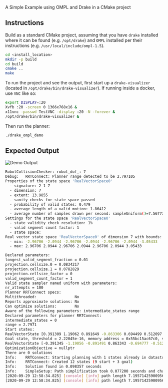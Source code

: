 A Simple Example using OMPL and Drake in a CMake project
## Instructions
Build as a standard CMake project, assuming that you have `drake` installed where it can be found (e.g. `/opt/drake`) and `OMPL` installed per their instructions (e.g. `/usr/local/include/ompl-1.5`). 
```bash
cd <install_location>
mkdir -p build
cd build
cmake ..
make
```
To run the project and see the output, first start up a `drake-visualizer` (located in `/opt/drake/bin/drake-visualizer`). If running inside a docker, use `VNC` like so:
```bash
export DISPLAY=:20
Xvfb :20 -screen 0 1366x768x16 &
x11vnc -passwd TestVNC -display :20 -N -forever &
/opt/drake/bin/drake-visualizer &
```
Then run the planner:
```bash
./drake_ompl_demo
```

## Expected Output
![Demo Output](simple_ompl_demo.gif)

```bash
RobotCollisionChecker: robot_dof_: 7
Debug:   RRTConnect: Planner range detected to be 2.797105
Properties of the state space 'RealVectorSpace0'
  - signature: 2 1 7
  - dimension: 7
  - extent: 13.9855
  - sanity checks for state space passed
  - probability of valid states: 0.479
  - average length of a valid motion: 1.86412
  - average number of samples drawn per second: sampleUniform()=7.56773e+06 sampleUniformNear()=8.3185e+06 sampleGaussian()=2.47829e+06
Settings for the state space 'RealVectorSpace0'
  - state validity check resolution: 1%
  - valid segment count factor: 1
  - state space:
Real vector state space 'RealVectorSpace0' of dimension 7 with bounds:
  - min: -2.96706 -2.0944 -2.96706 -2.0944 -2.96706 -2.0944 -3.05433
  - max: 2.96706 2.0944 2.96706 2.0944 2.96706 2.0944 3.05433

Declared parameters:
longest_valid_segment_fraction = 0.01
projection.cellsize.0 = 0.0834217
projection.cellsize.1 = 0.0782829
projection.cellsize_factor = 0
valid_segment_count_factor = 1
Valid state sampler named uniform with parameters:
nr_attempts = 100
Planner RRTConnect specs:
Multithreaded:                 No
Reports approximate solutions: No
Can optimize solutions:        No
Aware of the following parameters: intermediate_states range
Declared parameters for planner RRTConnect:
intermediate_states = 0
range = 2.7971
Start states:
RealVectorState [0.391309 1.19062 0.891649 -0.863306 0.694499 0.512097 0]
Goal state, threshold = 2.22045e-16, memory address = 0x55bc15ac67c0, state =
RealVectorState [-0.391345 -1.19056 -0.891491 0.863343 -0.694777 -0.512052 0]
OptimizationObjective = nullptr
There are 0 solutions
Info:    RRTConnect: Starting planning with 1 states already in datastructure
Info:    RRTConnect: Created 12 states (9 start + 3 goal)
Info:    Solution found in 0.098357 seconds
Info:    SimpleSetup: Path simplification took 0.077200 seconds and changed from 5 to 6 states
[2020-09-29 12:58:34.825] [console] [info] path length 7.195714259009568 and size 6 BEFORE interpolation
[2020-09-29 12:58:34.825] [console] [info] path length 7.195714259009563 and size 50 AFTER interpolation
```
